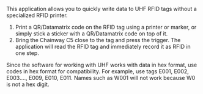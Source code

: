 This application allows you to quickly write data to UHF RFID tags without a specialized RFID printer.
1) Print a QR/Datamatrix code on the RFID tag using a printer or marker, or simply stick a sticker with a QR/Datamatrix code on top of it.
2) Bring the Chainway C5 close to the tag and press the trigger. The application will read the RFID tag and immediately record it as RFID in one step.

Since the software for working with UHF works with data in hex format, use codes in hex format for compatibility. For example, use tags
E001, E002, E003...., E009, E010, E011. Names such as W001 will not work because W0 is not a hex digit.
